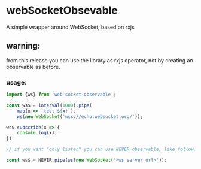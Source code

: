 # webSocketObsevable

A simple wrapper around WebSocket, based on rxjs

## warning:
from this release you can use the library as rxjs operator,
not by creating an observable as before.

### usage:

``` javascript
import {ws} from 'web-socket-observable';

const ws$ = interval(1000).pipe(
    map(x => `test ${x}`),
    ws(new WebSocket('wss://echo.websocket.org/'));

ws$.subscribe(x => {
    console.log(x);
})

// if you want "only listen" you can use NEVER observable, like follow:

const ws$ = NEVER.pipe(ws(new WebSocket('<ws server url>'));

```
